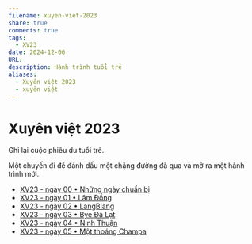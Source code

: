 ```yaml
---
filename: xuyen-viet-2023
share: true
comments: true
tags:
  - XV23
date: 2024-12-06
URL: 
description: Hành trình tuổi trẻ
aliases:
  - Xuyên việt 2023
  - xuyên việt
---
```

# Xuyên việt 2023  
  
Ghi lại cuộc phiêu du tuổi trẻ.  
  
Một chuyến đi để đánh dấu một chặng đường đã qua và mở ra một hành trình mới.  
  
- [XV23 - ngày 00 • Những ngày chuẩn bị](./xv23-ngay-00.md)  
- [XV23 - ngày 01 • Lâm Đồng](./xv23-ngay-01.md)  
- [XV23 - ngày 02 • LangBiang](./xv23-ngay-02.md)  
- [XV23 - ngày 03 • Bye Đà Lạt](./xv23-ngay-03.md)  
- [XV23 - ngày 04 • Ninh Thuận](./xv23-ngay-04.md)  
- [XV23 - ngày 05 • Một thoáng Champa](./xv23-ngay-05.md)  
